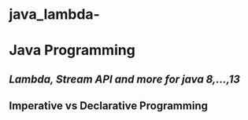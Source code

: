 # java_lambda-
# Java Programming
## _Lambda, Stream API and more for java 8,...,13_

## Imperative vs Declarative Programming